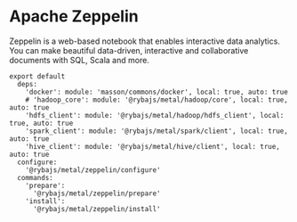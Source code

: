 # Apache Zeppelin

Zeppelin is a web-based notebook that enables interactive data analytics. You 
can make beautiful data-driven, interactive and collaborative documents with 
SQL, Scala and more. 

    export default
      deps:
        'docker': module: 'masson/commons/docker', local: true, auto: true
        # 'hadoop_core': module: '@rybajs/metal/hadoop/core', local: true, auto: true
        'hdfs_client': module: '@rybajs/metal/hadoop/hdfs_client', local: true, auto: true
        'spark_client': module: '@rybajs/metal/spark/client', local: true, auto: true
        'hive_client': module: '@rybajs/metal/hive/client', local: true, auto: true
      configure:
        '@rybajs/metal/zeppelin/configure'
      commands:
        'prepare':
          '@rybajs/metal/zeppelin/prepare'
        'install':
          '@rybajs/metal/zeppelin/install'
